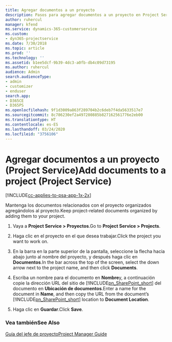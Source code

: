 ```yaml
---
title: Agregar documentos a un proyecto
description: Pasos para agregar documentos a un proyecto en Project Service
author: ruhercul
manager: kfend
ms.service: dynamics-365-customerservice
ms.custom:
- dyn365-projectservice
ms.date: 7/30/2018
ms.topic: article
ms.prod: ''
ms.technology: ''
ms.assetid: b1ee5dcf-9b39-4dc3-a0fb-db4c09d73195
ms.author: ruhercul
audience: Admin
search.audienceType:
- admin
- customizer
- enduser
search.app:
- D365CE
- D365PS
ms.openlocfilehash: 9f1d3009a863f289704b2c6deb7f4da5633517e7
ms.sourcegitcommit: 8c786230ef2a497280885b827162561776e2eb00
ms.translationtype: HT
ms.contentlocale: es-ES
ms.lasthandoff: 03/24/2020
ms.locfileid: "3756106"
---
```

# <a name="add-documents-to-a-project-project-service"></a><span data-ttu-id="07933-103">Agregar documentos a un proyecto (Project Service)</span><span class="sxs-lookup"><span data-stu-id="07933-103">Add documents to a project (Project Service)</span></span>

[!INCLUDE[cc-applies-to-psa-app-1x-2x](../includes/cc-applies-to-psa-app-1x-2x.md)]

<span data-ttu-id="07933-104">Mantenga los documentos relacionados con el proyecto organizados agregándolos al proyecto.</span><span class="sxs-lookup"><span data-stu-id="07933-104">Keep project-related documents organized by adding them to your project.</span></span>  
  
1. <span data-ttu-id="07933-105">Vaya a **Project Service > Proyectos**.</span><span class="sxs-lookup"><span data-stu-id="07933-105">Go to **Project Service > Projects**.</span></span>  
  
2. <span data-ttu-id="07933-106">Haga clic en el proyecto en el que desea trabajar.</span><span class="sxs-lookup"><span data-stu-id="07933-106">Click the project you want to work on.</span></span>  
  
3. <span data-ttu-id="07933-107">En la barra en la parte superior de la pantalla, seleccione la flecha hacia abajo junto al nombre del proyecto, y después haga clic en **Documentos**.</span><span class="sxs-lookup"><span data-stu-id="07933-107">In the bar across the top of the screen, select the down arrow next to the project name, and then click **Documents**.</span></span>  
  
4. <span data-ttu-id="07933-108">Escriba un nombre para el documento en **Nombre**y, a continuación copie la dirección URL del sitio de [!INCLUDE[pn_SharePoint_short](../includes/pn-sharepoint-short.md)] del documento en **Ubicación de documentos**.</span><span class="sxs-lookup"><span data-stu-id="07933-108">Enter a name for the document in **Name**,  and then copy the URL from the document’s [!INCLUDE[pn_SharePoint_short](../includes/pn-sharepoint-short.md)] location to **Document Location**.</span></span>  
  
5. <span data-ttu-id="07933-109">Haga clic en **Guardar**.</span><span class="sxs-lookup"><span data-stu-id="07933-109">Click **Save**.</span></span>  
  
### <a name="see-also"></a><span data-ttu-id="07933-110">Vea también</span><span class="sxs-lookup"><span data-stu-id="07933-110">See Also</span></span>  
 [<span data-ttu-id="07933-111">Guía del jefe de proyecto</span><span class="sxs-lookup"><span data-stu-id="07933-111">Project Manager Guide</span></span>](../project-service/project-manager-guide.md)
